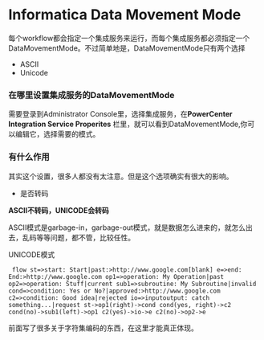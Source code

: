 # Informatica Data Movement Mode
每个workflow都会指定一个集成服务来运行，而每个集成服务都必须指定一个DataMovementMode。不过简单地是，DataMovementMode只有两个选择
- ASCII
- Unicode

### 在哪里设置集成服务的DataMovementMode
需要登录到Administrator Console里，选择集成服务，在**PowerCenter Integration Service Properites** 栏里，就可以看到DataMovementMode,你可以编辑它，选择需要的模式。



### 有什么作用
其实这个设置，很多人都没有太注意。但是这个选项确实有很大的影响。
- 是否转码

**ASCII不转码，UNICODE会转码**

ASCII模式是garbage-in，garbage-out模式，就是数据怎么进来的，就怎么出去，乱码等等问题，都不管，比较任性。

UNICODE模式

``` flow st=>start: Start|past:>http://www.google.com[blank] e=>end: End:>http://www.google.com op1=>operation: My Operation|past op2=>operation: Stuff|current sub1=>subroutine: My Subroutine|invalid cond=>condition: Yes or No?|approved:>http://www.google.com c2=>condition: Good idea|rejected io=>inputoutput: catch something...|request st->op1(right)->cond cond(yes, right)->c2 cond(no)->sub1(left)->op1 c2(yes)->io->e c2(no)->op2->e``` 


前面写了很多关于字符集编码的东西，在这里才能真正体现。

